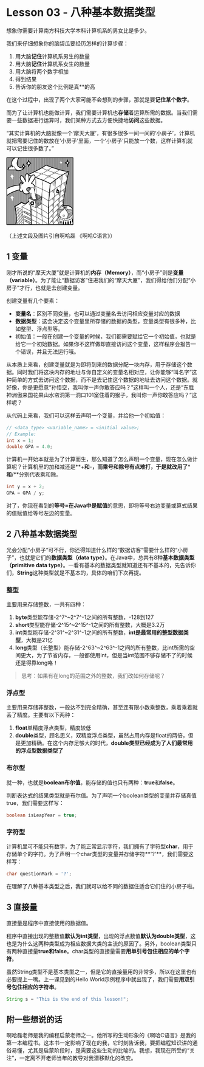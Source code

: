 # Lesson 03 - 八种基本数据类型

想象你需要计算南方科技大学本科计算机系的男女比是多少。

我们来仔细想象你的脑袋瓜要经历怎样的计算步骤：

1. 用大脑**记住**计算机系男生的数量
2. 用大脑**记住**计算机系女生的数量
3. 用大脑将两个数字相加
4. 得到结果
5. 告诉你的朋友这个比例是真**的高

在这个过程中，出现了两个大家可能不会想到的步骤，那就是要**记住某个数字**。

而为了让计算机也能做计算，我们需要计算机也**存储**着运算所需的数据。当我们需要一些数据进行运算时，我们某种方式去方便快捷地**访问**这些数据。

“其实计算机的大脑就像一个‘摩天大厦’，有很多很多一间一间的‘小房子’，计算机就把需要记住的数放在‘小房子’里面，一个‘小房子’只能放一个数，这样计算机就可以记住很多数了。”

<img src="./littlehouse.png" alt="littlehouse" style="zoom:50%;" />

（上述文段及图片引自啊哈磊 《啊哈C语言》）



## 1 变量

刚才所说的“摩天大厦”就是计算机的**内存（Memory）**，而“小房子”则是**变量（variable）**。为了能让“数据访客”住进我们的“摩天大厦”，我们得给他们分配“小房子”才行，也就是去创建变量。

创建变量有几个要素：

- **变量名**：区别不同变量，也可以通过变量名去访问相应变量对应的数据
- **数据类型**：这会决定这个变量里所存储的数据的类型，变量类型有很多种，比如整型、浮点型等。
- 初始值：一般在创建一个变量的时候，我们都需要赋给它一个初始值，也就是给它一个初始数据。如果你不这样做却直接访问这个变量，这样程序会报告一个错误，并且无法运行哦。

从本质上来看，创建变量就是为即将到来的数据分配一块内存，用于存储这个数据。同时我们将这块内存的地址与你自定义的变量名相对应，让你能够“叫名字”这种简单的方式去访问这个数据，而不是去记住这个数据的地址去访问这个数据。就好像，你是更愿意“孙悟空，我叫你一声你敢答应吗？”这样叫一个人，还是“东胜神洲傲来国花果山水帘洞第一洞口101室住着的猴子，我叫你一声你敢答应吗？”这样呢？

从代码上来看，我们可以这样去声明一个变量，并给他一个初始值：

```java
// <data_type> <variable_name> = <initial value>;
// Example:
int x = 1;
double GPA = 4.0;
```

计算机一开始本就是为了计算而生，那么知道了怎么声明一个变量，现在怎么做计算呢？计算机里的加和减还是**+**和**-**，而乘号和除号有点难打，于是就改用了*****和**/**分别代表乘和除。

```java
int y = x + 2;
GPA = GPA / y;
```

对了，你现在看到的**等号=**在Java中是**赋值**的意思，即将等号右边变量或算式结果的值赋值给等号左边的变量。



## 2 八种基本数据类型

光会分配“小房子”可不行，你还得知道什么样的“数据访客”需要什么样的“小房子”，也就是它们的**数据类型（data type）**。在Java中，总共有8种**基本数据类型（primitive data type）**。一看有基本的数据类型就知道还有不基本的，先告诉你们，**String**这种类型就是不基本的，具体的咱们下次再提。



### 整型

主要用来存储整数，一共有四种：

1. **byte**类型能存储-2^7^~2^7^-1之间的所有整数，-128到127
2. **short**类型能存储-2^15^~2^15^-1之间的所有整数，大概是3.2万
3. **int**类型能存储-2^31^~2^31^-1之间的所有整数，**int是最常用的整型数据类型**，大概是21亿
4. **long**类型（长整型）能存储-2^63^~2^63^-1之间的所有整数，比int所需的空间更大，为了节省内存，一般都使用int，但是当int范围不够存储不了的时候还是得靠long咯！

> 思考：如果有在long的范围之外的整数，我们改如何存储呢？



### 浮点型

主要用来存储非整数，一般达不到完全精确，甚至连有限小数乘整数，乘着乘着就丢了精度。主要有以下两种：

1. **float**单精度浮点类型，精度较低
2. **double**类型，顾名思义，双精度浮点类型，虽然占用内存是float的两倍，但是更加精确。在这个内存足够大的时代，**double类型已经成为了人们最常用的浮点型数据类型了**



### 布尔型

就一种，也就是**boolean布尔值**，能存储的值也只有两种：**true**和**false**。

判断表达式的结果类型就是布尔值。为了声明一个boolean类型的变量并存储真值true，我们需要这样写：

```java
boolean isLeapYear = true;
```



### 字符型

计算机里可不能只有数字，为了能正常显示字符，我们拥有了字符型**char**，用于存储单个的字符。为了声明一个char类型的变量并存储字符**'?'**，我们需要这样写：

```java
char questionMark = '?';
```



在理解了八种基本类型之后，我们就可以给不同的数据住适合它们住的小房子啦。



## 3 直接量

直接量是程序中直接使用的数据值。

程序中直接出现的整数值**默认为int类型**，出现的浮点数值**默认为double类型**，这也是为什么这两种类型成为相应数据大类的主流的原因了。另外，boolean类型只有两种直接量**true和false**。char类型的直接量需要**用单引号包住相应的单个字符**。

虽然String类型不是基本类型之一，但是它的直接量用的非常多，所以在这里也有必要提上一嘴。上一课见到的Hello World示例程序中就出现了，我们需要**用双引号包住相应的字符串**。

```java
String s = "This is the end of this lesson!";
```



## 附一些想说的话

啊哈磊老师是我的编程启蒙老师之一。他所写的生动形象的《啊哈C语言》是我的第一本编程书。这本书一定影响了现在的我，它时刻告诉我，要把编程知识讲的通俗易懂，尤其是启蒙阶段时，是需要这些生动的比喻的。我想，我现在所受的“关注”，一定离不开老师当年的教导对我潜移默化的改变。

